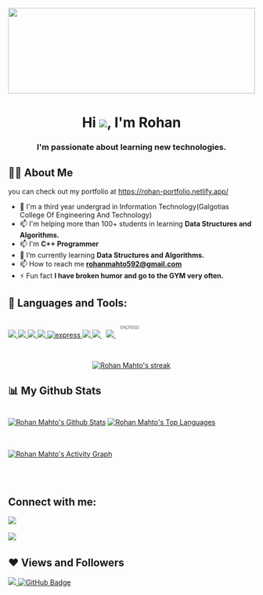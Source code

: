 <a href="#"><img  width="100%" height="175px" src="https://i.imgur.com/iXuL1HG.png" height="175px"/></a>

<h1 align="center">Hi <img src="https://raw.githubusercontent.com/MartinHeinz/MartinHeinz/master/wave.gif" width="30px">, I'm Rohan</h1>
<h3 align="center">I'm passionate about learning new technologies.</h3>


## 🙋‍♂️ About Me
  you can check out my portfolio at https://rohan-portfolio.netlify.app/

- 🚀 I'm a third year undergrad in Information Technology(Galgotias College Of Engineering And Technology)
- 📫 I'm helping more than 100+ students in learning **Data Structures and Algorithms.**
- 📫 I'm **C++ Programmer**
- 🌱 I’m currently learning **Data Structures and Algorithms.**
- 📫 How to reach me **rohanmahto592@gmail.com**
- ⚡ Fun fact **I have broken humor and go to the GYM very often.**

## 🚀 Languages and Tools:

<p align="left"> 
    <a href="https://www.c++.com" target="_blank"> <img src="https://img.icons8.com/ios-filled/50/000000/c-plus-plus-logo.png"/> </a>
    <a href="https://www.python.org/" target="_blank"> <img src="https://img.icons8.com/color/48/000000/python--v1.png"/> </a>
    <a href="https://www.w3.org/html/" target="_blank"> <img src="https://img.icons8.com/color/48/000000/html-5.png"/> </a> 
    <a href="https://www.w3schools.com/css/" target="_blank"> <img src="https://img.icons8.com/color/48/000000/css3.png"/> </a> 
     <a href="https://reactjs.org" target="_blank"> <img src="https://www.vectorlogo.zone/logos/reactjs/reactjs-ar21.svg" alt="express" width="60" height="60"/> </a>
    <a href="https://getbootstrap.com" target="_blank"> <img src="https://img.icons8.com/color/48/000000/bootstrap.png"/> </a>  
    <a style="padding-right:8px;" href="https://nodejs.org" target="_blank"> <img src="https://img.icons8.com/color/48/000000/nodejs.png"/> </a> 
    <a style="padding-right:8px;" href="https://www.mysql.com/" target="_blank"> <img src="https://img.icons8.com/fluent/50/000000/mysql-logo.png"/> </a>
<!--     <a href="https://www.mongodb.com/" target="_blank"> <img src="https://raw.githubusercontent.com/devicons/devicon/master/icons/mongodb/mongodb-original-wordmark.svg" alt="mongodb" width="48" height="48"/> </a>  -->
  <a href="https://expressjs.com" target="_blank"> <img src="https://raw.githubusercontent.com/devicons/devicon/master/icons/express/express-original-wordmark.svg" alt="express" width="40" height="40"/></a>
    
</p>

<!-- [![React Badge](https://img.shields.io/badge/-React-61DBFB?style=for-the-badge&labelColor=black&logo=react&logoColor=61DBFB)](#)  [![Javascript Badge](https://img.shields.io/badge/-Javascript-F0DB4F?style=for-the-badge&labelColor=black&logo=javascript&logoColor=F0DB4F)](#) [![Typescript Badge](https://img.shields.io/badge/-Typescript-007acc?style=for-the-badge&labelColor=black&logo=typescript&logoColor=007acc)](#) [![Nodejs Badge](https://img.shields.io/badge/-Nodejs-3C873A?style=for-the-badge&labelColor=black&logo=node.js&logoColor=3C873A)](#) [![GraphQL Badge](https://img.shields.io/badge/-GraphQl-e535ab?style=for-the-badge&labelColor=black&logo=node.js&logoColor=e535ab)](#) -->
<br/>

<p align="center">
    <a href="https://github.com/rohanmahto592/github-readme-streak-stats">
        <img title="🔥 Get streak stats for your profile at git.io/streak-stats" alt="Rohan Mahto's streak" src="https://github-readme-streak-stats.herokuapp.com/?user=rohanmahto592&theme=black-ice&hide_border=true&stroke=0000&background=060A0CD0"/>
    </a>
</p>

## 📊 My Github Stats

  <br/>
    <a href="https://github.com/rohanmahto592/github-readme-stats"><img alt="Rohan Mahto's Github Stats" src="https://github-readme-stats.vercel.app/api?username=rohanmahto592&show_icons=true&count_private=true&theme=react&hide_border=true&bg_color=0D1117" /></a>
  <a href="https://github.com/rohanmahto592/github-readme-stats"><img alt="Rohan Mahto's Top Languages" src="https://github-readme-stats.vercel.app/api/top-langs/?username=rohanmahto592&langs_count=8&count_private=true&layout=compact&theme=react&hide_border=true&bg_color=0D1117" /></a>
  <br/>
  


<br/>
<br/>

<a href="https://github.com/rohanmahto592/github-readme-activity-graph"><img alt="Rohan Mahto's Activity Graph" src="https://activity-graph.herokuapp.com/graph?username=rohanmahto592&bg_color=0D1117&color=5BCDEC&line=5BCDEC&point=FFFFFF&hide_border=true" /></a>

<br/>
<br/>

## Connect with me:
<p align="left">

<a href = "https://www.linkedin.com/in/rohan-mahto-619a491aa"><img src="https://img.icons8.com/fluent/48/000000/linkedin.png"/></a>

<a href = "https://www.instagram.com/rohan_mahto_/"><img src="https://img.icons8.com/fluent/48/000000/instagram-new.png"/></a>
</p>

## ❤ Views and Followers
<a href="https://github.com/rohanmahto592/github-profile-views-counter">
    <img src="https://komarev.com/ghpvc/?username=rohanmahto592">
</a>
<a href="https://github.com/rohanmahto592?tab=followers"><img src="https://img.shields.io/github/followers/rohanmahto592?label=Followers&style=social" alt="GitHub Badge"></a>
